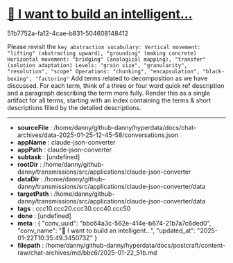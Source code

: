 # [💬 I want to build an intelligent...](https://claude.ai/chat/bbc64a3c-562e-414e-b674-21b7a7c6ded0)

51b7752a-fa12-4cae-b831-504608148412

Please revisit the ``` key abstraction vocabulary:
Vertical movement: "lifting" (abstracting upward), "grounding" (making concrete)
Horizontal movement: "bridging" (analogical mapping), "transfer" (solution adaptation)
Levels: "grain size", "granularity", "resolution", "scope"
Operations: "chunking", "encapsulation", "black-boxing", "factoring" ``` Add terms related to decomposition as we have discussed. For each term, think of a three or four word quick ref description and a paragraph describing the term more fully. Render this as a single artifact for all terms, starting with an index containing the terms & short descriptions filled by the detailed descriptions.

---

* **sourceFile** : /home/danny/github-danny/hyperdata/docs/chat-archives/data-2025-01-25-12-45-58/conversations.json
* **appName** : claude-json-converter
* **appPath** : claude-json-converter
* **subtask** : [undefined]
* **rootDir** : /home/danny/github-danny/transmissions/src/applications/claude-json-converter
* **dataDir** : /home/danny/github-danny/transmissions/src/applications/claude-json-converter/data
* **targetPath** : /home/danny/github-danny/transmissions/src/applications/claude-json-converter/data
* **tags** : ccc10.ccc20.ccc30.ccc40.ccc50
* **done** : [undefined]
* **meta** : {
  "conv_uuid": "bbc64a3c-562e-414e-b674-21b7a7c6ded0",
  "conv_name": "💬 I want to build an intelligent...",
  "updated_at": "2025-01-22T10:35:49.345073Z"
}
* **filepath** : /home/danny/github-danny/hyperdata/docs/postcraft/content-raw/chat-archives/md/bbc6/2025-01-22_51b.md